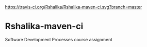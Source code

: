 https://travis-ci.org/Rshalika/Rshalika-maven-ci.svg?branch=master
# Rshalika-maven-ci
Software Development Processes course assignment 

